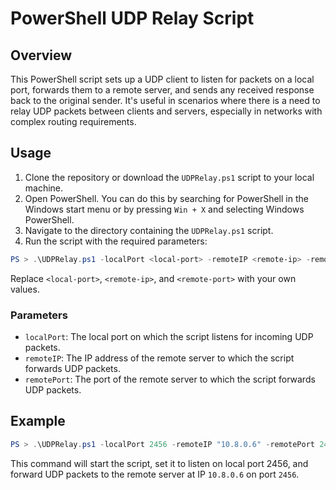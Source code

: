 # PowerShell UDP Relay Script

## Overview
This PowerShell script sets up a UDP client to listen for packets on a local port, forwards them to a remote server, and sends any received response back to the original sender. It's useful in scenarios where there is a need to relay UDP packets between clients and servers, especially in networks with complex routing requirements.

## Usage

1. Clone the repository or download the `UDPRelay.ps1` script to your local machine.
2. Open PowerShell. You can do this by searching for PowerShell in the Windows start menu or by pressing `Win + X` and selecting Windows PowerShell.
3. Navigate to the directory containing the `UDPRelay.ps1` script.
4. Run the script with the required parameters:

```powershell
PS > .\UDPRelay.ps1 -localPort <local-port> -remoteIP <remote-ip> -remotePort <remote-port>
```

Replace `<local-port>`, `<remote-ip>`, and `<remote-port>` with your own values.

### Parameters

- `localPort`: The local port on which the script listens for incoming UDP packets.
- `remoteIP`: The IP address of the remote server to which the script forwards UDP packets.
- `remotePort`: The port of the remote server to which the script forwards UDP packets.

## Example

```powershell
PS > .\UDPRelay.ps1 -localPort 2456 -remoteIP "10.8.0.6" -remotePort 2456
```

This command will start the script, set it to listen on local port 2456, and forward UDP packets to the remote server at IP `10.8.0.6` on port `2456`.